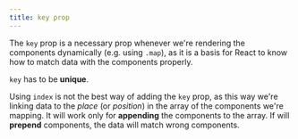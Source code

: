 ```yaml
---
title: key prop
---
```


The `key` prop is a necessary prop whenever we're rendering the components dynamically (e.g. using `.map`), as it is a basis for React to know how to match data with the components properly.

`key` has to be **unique**.

Using `index` is not the best way of adding the `key` prop, as this way we're linking data to the _place_ (or _position_) in the array of the components we're mapping. It will work only for **appending** the components to the array. If will **prepend** components, the data will match wrong components.
